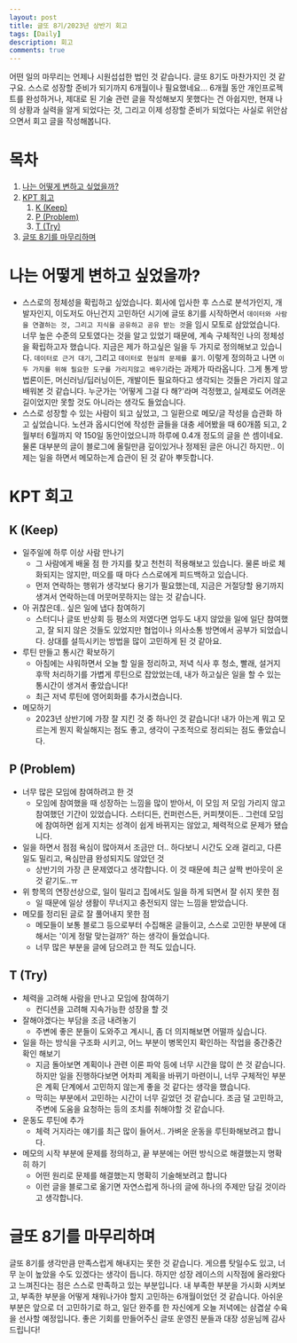 ```yaml
---
layout: post
title: 글또 8기/2023년 상반기 회고
tags: [Daily]
description: 회고
comments: true
---
```


어떤 일의 마무리는 언제나 시원섭섭한 법인 것 같습니다. 글또 8기도 마찬가지인 것 같구요. 스스로 성장할 준비가 되기까지 6개월이나 필요했네요... 6개월 동안 개인프로젝트를 완성하거나, 제대로 된 기술 관련 글을 작성해보지 못했다는 건 아쉽지만, 현재 나의 상황과 실력을 알게 되었다는 것, 그리고 이제 성장할 준비가 되었다는 사실로 위안삼으면서 회고 글을 작성해봅니다. 

# 목차
1. [나는 어떻게 변하고 싶었을까?](#나는-어떻게-변하고-싶었을까)
2. [KPT 회고](#kpt-회고)
    1) [K (Keep)](#k-keep)
    2) [P (Problem)](#p-problem)
    3) [T (Try)](#t-try)
3. [글또 8기를 마무리하며](#글또-8기를-마무리하며)

# 나는 어떻게 변하고 싶었을까?
- 스스로의 정체성을 확립하고 싶었습니다. 회사에 입사한 후 스스로 분석가인지, 개발자인지, 이도저도 아닌건지 고민하던 시기에 글또 8기를 시작하면서 `데이터와 사람을 연결하는 것, 그리고 지식을 공유하고 공유 받는 것`을 임시 모토로 삼았었습니다. 너무 높은 수준의 모토였다는 것을 알고 있었기 때문에, 계속 구체적인 나의 정체성을 확립하고자 했습니다. 지금은 제가 하고싶은 일을 두 가지로 정의해보고 있습니다. `데이터로 근거 대기`, 그리고 `데이터로 현실의 문제를 풀기`. 이렇게 정의하고 나면 `이 두 가지를 위해 필요한 도구를 가리지않고 배우기`라는 과제가 따라옵니다. 그게 통계 방법론이든, 머신러닝/딥러닝이든, 개발이든 필요하다고 생각되는 것들은 가리지 않고 배워본 것 같습니다. 누군가는 '어떻게 그걸 다 해?'라며 걱정했고, 실제로도 어려운 길이었지만 못할 것도 아니라는 생각도 들었습니다.
- 스스로 성장할 수 있는 사람이 되고 싶었고, 그 일환으로 메모/글 작성을 습관화 하고 싶었습니다. 노션과 옵시디언에 작성한 글들을 대충 세어봤을 때 60개쯤 되고, 2월부터 6월까지 약 150일 동안이었으니까 하루에 0.4개 정도의 글을 쓴 셈이네요. 물론 대부분의 글이 블로그에 올릴만큼 깊이있거나 정제된 글은 아니긴 하지만.. 이제는 일을 하면서 메모하는게 습관이 된 것 같아 뿌듯합니다.

# KPT 회고
## K (Keep)
- 일주일에 하루 이상 사람 만나기
    - 그 사람에게 배울 점 한 가지를 찾고 천천히 적용해보고 있습니다. 물론 바로 체화되지는 않지만, 떠오를 때 마다 스스로에게 피드백하고 있습니다.
    - 먼저 연락하는 행위가 생각보다 용기가 필요했는데, 지금은 거절당할 용기까지 생겨서 연락하는데 머뭇머뭇하지는 않는 것 같습니다. 
- 아 귀찮은데.. 싶은 일에 냅다 참여하기
    - 스터디나 글또 반상회 등 평소의 저였다면 엄두도 내지 않았을 일에 일단 참여했고, 잘 되지 않은 것들도 있었지만 협업이나 의사소통 방면에서 공부가 되었습니다. 상대를 설득시키는 방법을 많이 고민하게 된 것 같아요.
- 루틴 만들고 통시간 확보하기
    - 아침에는 샤워하면서 오늘 할 일을 정리하고, 저녁 식사 후 청소, 빨래, 설거지 후딱 처리하기를 가볍게 루틴으로 잡았었는데, 내가 하고싶은 일을 할 수 있는 통시간이 생겨서 좋았습니다!
    - 최근 저녁 루틴에 영어회화를 추가시켰습니다.
- 메모하기
    - 2023년 상반기에 가장 잘 지킨 것 중 하나인 것 같습니다! 내가 아는게 뭐고 모르는게 뭔지 확실해지는 점도 좋고, 생각이 구조적으로 정리되는 점도 좋았습니다. 

## P (Problem)
- 너무 많은 모임에 참여하려고 한 것
    - 모임에 참여했을 때 성장하는 느낌을 많이 받아서, 이 모임 저 모임 가리지 않고 참여했던 기간이 있었습니다. 스터디든, 컨퍼런스든, 커피챗이든.. 그런데 모임에 참여하면 쉽게 지치는 성격이 쉽게 바뀌지는 않았고, 체력적으로 문제가 됐습니다.
- 일을 하면서 점점 욕심이 많아져서 조금만 더.. 하다보니 시간도 오래 걸리고, 다른 일도 밀리고, 욕심만큼 완성되지도 않았던 것
    - 상반기의 가장 큰 문제였다고 생각합니다. 이 것 때문에 최근 살짝 번아웃이 온 것 같기도..ㅠ 
- 위 항목의 연장선상으로, 일이 밀리고 집에서도 일을 하게 되면서 잘 쉬지 못한 점
    - 일 때문에 일상 생활이 무너지고 충전되지 않는 느낌을 받았습니다.
- 메모를 정리된 글로 잘 풀어내지 못한 점
    - 메모들이 보통 블로그 등으로부터 수집해온 글들이고, 스스로 고민한 부분에 대해서는 '이게 정말 맞는걸까?' 하는 생각이 들었습니다.
    - 너무 많은 부분을 글에 담으려고 한 적도 있습니다.

## T (Try)
- 체력을 고려해 사람을 만나고 모임에 참여하기
    - 컨디션을 고려해 지속가능한 성장을 할 것
- 잘해야겠다는 부담을 조금 내려놓기
    - 주변에 좋은 분들이 도와주고 계시니, 좀 더 의지해보면 어떨까 싶습니다.
- 일을 하는 방식을 구조화 시키고, 어느 부분이 병목인지 확인하는 작업을 중간중간 확인 해보기
    - 지금 돌아보면 계획이나 관련 이론 파악 등에 너무 시간을 많이 쓴 것 같습니다. 하지만 일을 진행하다보면 어차피 계획을 바뀌기 마련이니, 너무 구체적인 부분은 계획 단계에서 고민하지 않는게 좋을 것 같다는 생각을 했습니다.
    - 막히는 부분에서 고민하는 시간이 너무 길었던 것 같습니다. 조금 덜 고민하고, 주변에 도움을 요청하는 등의 조치를 취해야할 것 같습니다.
- 운동도 루틴에 추가
    - 체력 거지라는 얘기를 최근 많이 들어서.. 가벼운 운동을 루틴화해보려고 합니다.
- 메모의 시작 부분에 문제를 정의하고, 끝 부분에는 어떤 방식으로 해결했는지 명확히 하기
    - 어떤 원리로 문제를 해결했는지 명확히 기술해보려고 합니다
    - 이런 글을 블로그로 옮기면 자연스럽게 하나의 글에 하나의 주제만 담길 것이라고 생각합니다.

# 글또 8기를 마무리하며
글또 8기를 생각만큼 만족스럽게 해내지는 못한 것 같습니다. 게으름 탓일수도 있고, 너무 눈이 높았을 수도 있겠다는 생각이 듭니다. 하지만 성장 레이스의 시작점에 올라왔다고 느껴진다는 점은 스스로 만족하고 있는 부분입니다. 내 부족한 부분을 가시화 시켜보고, 부족한 부분을 어떻게 채워나가야 할지 고민하는 6개월이었던 것 같습니다. 아쉬운 부분은 앞으로 더 고민하기로 하고, 일단 완주를 한 자신에게 오늘 저녁에는 삼겹살 수육을 선사할 예정입니다. 좋은 기회를 만들어주신 글또 운영진 분들과 대장 성윤님께 감사드립니다!